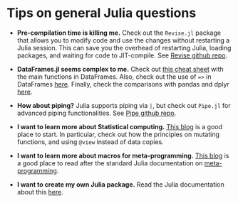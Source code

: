 # Tips on general Julia questions

- **Pre-compilation time is killing me.** Check out the `Revise.jl` package that allows you to modify code and use the changes without restarting a Julia session. This can save you the overhead of restarting Julia, loading packages, and waiting for code to JIT-compile. See [Revise github repo](https://github.com/timholy/Revise.jl).

- **DataFrames.jl seems complex to me.** Check out [this cheat sheet](https://ahsmart.com/assets/pages/data-wrangling-with-data-frames-jl-cheat-sheet/DataFramesCheatSheet_v0.21_rev3.pdf) with the main functions in DataFrames. Also, check out the use of `=>` in DataFrames [here](https://www.juliabloggers.com/how-is-used-in-dataframes-jl/?utm_source=ReviveOldPost&utm_medium=social&utm_campaign=ReviveOldPost). Finally, check the comparisons with pandas and dplyr [here](https://juliadata.github.io/DataFrames.jl/latest/man/comparisons/).

- **How about piping?** Julia supports piping via `|`, but check out `Pipe.jl` for advanced piping functionalities. See [Pipe github repo](https://github.com/oxinabox/Pipe.jl).

- **I want to learn more about Statistical computing.** [This blog](https://github.com/johnmyleswhite/julia_tutorials/blob/master/Statistics%20in%20Julia%20-%20Maximum%20Likelihood%20Estimation.ipynb) is a good place to start. In particular, check out how the principles on mutating functions, and using `@view` instead of data copies.

- **I want to learn more about macros for meta-programming.** [This blog](https://github.com/johnmyleswhite/julia_tutorials/blob/master/From%20Macros%20to%20DSLs%20in%20Julia%20-%20Part%201%20-%20Macros.ipynb) is a good place to read after the standard Julia documentation on [meta-programming](https://docs.julialang.org/en/v1/manual/metaprogramming/).

- **I want to create my own Julia package.** Read the Julia documentation about this [here](https://julialang.github.io/Pkg.jl/v1/creating-packages/).